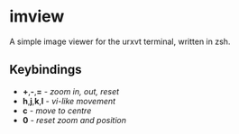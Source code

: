 # imview
A simple image viewer for the urxvt terminal, written in zsh.

## Keybindings
* **+**,**-**,**=** - *zoom in, out, reset*
* **h**,**j**,**k**,**l** - *vi-like movement*
* **c** - *move to centre*
* **0** - *reset zoom and position*
